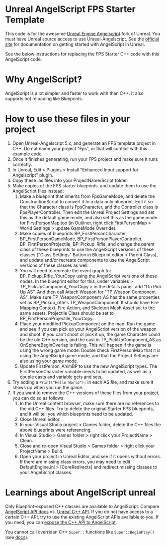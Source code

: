 # Unreal AngelScript FPS Starter Template

This code is for the awesome [Unreal Engine Angelscript](https://github.com/Hazelight/UnrealEngine-Angelscript) fork of Unreal. You must have Unreal source access to use Unreal-Angelscript. See the [official site](https://angelscript.hazelight.se/) for documentation on getting started with AngelScript in Unreal.

See the below instructions for replacing the FPS Starter C++ code with this AngelScript code.

# Why AngelScript?

AngelScript is a lot simpler and faster to work with than C++. It also supports hot reloading like Blueprints.

# How to use these files in your project
1. Open Unreal-Angelscript 5.x, and generate an FPS template project in C++. Do not name your project "Fps", or that will conflict with this example code.
1. Once it finishes generating, run your FPS project and make sure it runs correctly.
1. In Unreal, Edit > Plugins > Install "Enhanced Input support for Angelscript" plugin.
1. Copy these .as files into your ProjectName/Script folder.
1. Make copies of the FPS starter blueprints, and update them to use the AngelScript files instead:
    1. Make a blueprint that inherits from FpsGameMode, and delete the ConstructionScript to convert it to a data only blueprint. Edit it so that the Character class is FpsCharacter, and the Controller class is FpsPlayerController. Then edit the Unreal Project Settings and set this as the default game mode, and also set this as the game mode for FirstPersonMap too (in Outliner, right click FirstPersonMap > World Settings > update GameMode Override).
    1. Make copies of blueprints BP_FirstPersonCharacter, BP_FirstPersonGameMode, BP_FirstPersonPlayerController, BP_FirstPersonProjectile, BP_Pickup_Rifle, and change the parent class of these blueprints to use the AngelScript versions of these classes ("Class Settings" Button in Blueprint editor > Parent Class), and update and/or recreate components to use the AngelScript versions of these classes as well.
    1. You will need to recreate the event graph for BP_Pickup_Rifle_YourCopy using the AngelScript versions of these nodes. In the blueprint editor for this, under variables > TP_PickUpComponent_YourCopy > in the details panel, add "On Pick Up AS". And then call Attach Weapon for "TP Weapon Component AS". Make sure TP_WeaponComponent_AS has the same properties set as BP_Pickup_rifle's TP_WeaponComponent. It should have Fire Mapping Context, Fire Action, and Skeleton Mesh Asset set to the same assets. Projectile Class should be set to BP_FirstPersonProjectile_YourCopy.
    1. Place your modified PickupComponent on the map. Run the game and see if you can pick up your AngelScript version of the weapon and shoot. If you can't shoot or pick it up, the game Character could be the old C++ version, and the cast in TP_PickUpComponent_AS.as OnSphereBeginOverlap is failing. This will happen if the game is using the wrong game mode. Double check FirstPersonMap that it is using the AngelScript game mode, and that the Project Settings are also using your game mode.
    1. Update FirstPerson_AnimBP to use the new AngelScript types. The FirstPersonCharacter variable needs to be updated, as well as a couple casts and variable gets and sets.
1. Try adding a `Print("Hello World");` in each AS file, and make sure it shows up when you run the game.
1. If you want to remove the C++ versions of these files from your project, you can do so as follows:
    1. In the Unreal content browser, make sure there are no references to the old C++ files. Try to delete the original Starter FPS blueprints, and it will tell you which blueprints need to be updated.
    1. Close Unreal editor.
    1. In your Visual Studio project > Games folder, delete the C++ files the above blueprints were referencing.
    1. In Visual Studio > Games folder > right click your ProjectName > Clean.
    1. Close and re-open Visual Studio > Games folder > right click your ProjectName > Build.
    1. Open your project in Unreal Editor, and see if it opens without errors. If there are missing class errors, you may need to edit DefaultEngine.ini > [CoreRedirects] and redirect missing classes to your AngelScript classes.

# Learnings about AngelScript unreal
Only Blueprint-exposed C++ classes are available to AngelScript. Compare [AngelScript API docs](https://angelscript.hazelight.se/api) vs. [Unreal C++ API](https://www.unrealengine.com/en-US/search?filter=C%2B%2B%20API&keyword=). If you do not have access to a certain C++ API, try to use the existing AngelScript APIs available to you. If you need, you can [expose the C++ API to AngelScript](https://discord.com/channels/551756549962465299/551756549962465303/989270666245206027).

You cannot call overriden C++ `Super::` functions like `Super::BeginPlay()` (see [docs](https://angelscript.hazelight.se/project/development-status/)).